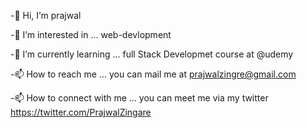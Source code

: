 
-👋 Hi, I’m prajwal

-👀 I’m interested in ... web-devlopment

-🌱 I’m currently learning ... full Stack Developmet course at @udemy

-📫 How to reach me ... you can mail me at prajwalzingre@gmail.com

-📫 How to connect with me ... you can meet me via my twitter https://twitter.com/PrajwalZingare

